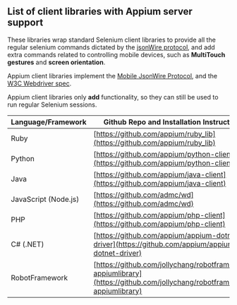 ## List of client libraries with Appium server support

These libraries wrap standard Selenium client libraries to provide all the regular selenium commands dictated by the [jsonWire protocol](https://code.google.com/p/selenium/wiki/JsonWireProtocol), and add extra commands related to controlling mobile devices, such as **MultiTouch gestures** and **screen orientation**.

Appium client libraries implement the [Mobile JsonWire Protocol](https://code.google.com/p/selenium/source/browse/spec-draft.md?repo=mobile), and the [W3C Webdriver spec](https://dvcs.w3.org/hg/webdriver/raw-file/default/webdriver-spec.html).

Appium client libraries only **add** functionality, so they can still be used to run regular Selenium sessions.

Language/Framework | Github Repo and Installation Instructions |
----- | ----- |
Ruby | [https://github.com/appium/ruby_lib](https://github.com/appium/ruby_lib)
Python | [https://github.com/appium/python-client](https://github.com/appium/python-client)
Java | [https://github.com/appium/java-client](https://github.com/appium/java-client)
JavaScript (Node.js) | [https://github.com/admc/wd](https://github.com/admc/wd)
PHP | [https://github.com/appium/php-client](https://github.com/appium/php-client)
C# (.NET) | [https://github.com/appium/appium-dotnet-driver](https://github.com/appium/appium-dotnet-driver)
RobotFramework | [https://github.com/jollychang/robotframework-appiumlibrary](https://github.com/jollychang/robotframework-appiumlibrary)

